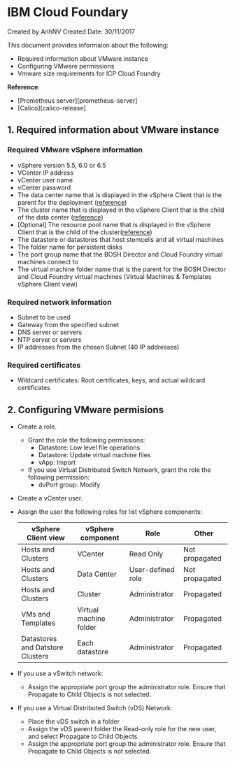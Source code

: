 # IBM Cloud Foundary
Created by AnhNV Created Date: 30/11/2017

This document provides informaion about the following:

- Required information about VMware instance
- Configuring VMware permissions
- Vmware size requirements for ICP Cloud Foundry

**Reference**:
- [Prometheus server][prometheus-server]
- [Calico][calico-release]

## 1. Required information about VMware instance
### Required VMware vSphere information
* vSphere version 5.5, 6.0 or 6.5
* VCenter IP address
* vCenter user name
* vCenter password
* The data center name that is displayed in the vSphere Client that is the parent for the deployment ([reference][create-datacenter-vmware])
* The cluster name that is displayed in the vSphere Client that is the child of the data center ([reference][create-cluster-vmware])
* [Optional] The resource pool name that is displayed in the vSphere Client that is the child of the cluster([reference][create-resource-pool-vmware])
* The datastore or datastores that host stemcells and all virtual machines
* The folder name for persistent disks
* The port group name that the BOSH Director and Cloud Foundry virtual machines connect to
* The virtual machine folder name that is the parent for the BOSH Director and Cloud Foundry virtual machines (Virtual Machines & Templates vSphere Client view)
### Required network information
* Subnet to be used
* Gateway from the specified subnet
* DNS server or servers
* NTP server or servers
* IP addresses from the chosen Subnet (40 IP addresses)
### Required certificates
* Wildcard certificates: Root certificates, keys, and actual wildcard certificates

## 2. Configuring VMware permisions
* Create a role.
    * Grant the role the following permissions:
        * Datastore: Low level file operations
        * Datastore: Update virtual machine files
        * vApp: Import
    * If you use Virtual Distributed Switch Network, grant the role the following permission:
        * dvPort group: Modify
* Create a vCenter user.
* Assign the user the following roles for list vSphere components:

    vSphere Client view | vSphere component | Role | Other
    ------------ | ------------- | -------------- | ------------
    Hosts and Clusters | VCenter | Read Only | Not propagated
    Hosts and Clusters |	Data Center | 	User-defined role |	Not propagated
    Hosts and Clusters |	Cluster |	Administrator | 	Propagated
    VMs and Templates |	Virtual machine folder |	Administrator |	Propagated
    Datastores and Datstore Clusters |	Each datastore |	Administrator |	Propagated
    
* If you use a vSwitch network:
    * Assign the appropriate port group the administrator role. Ensure that Propagate to Child Objects is not selected.
* If you use a Virtual Distributed Switch (vDS) Network:
    * Place the vDS switch in a folder
    * Assign the vDS parent folder the Read-only role for the new user, and select Propagate to Child Objects.
    * Assign the appropriate port group the administrator role. Ensure that Propagate to Child Objects is not selected.

[create-datacenter-vmware]:<http://pubs.vmware.com/vsphere-50/index.jsp?topic=%2Fcom.vmware.vsa.doc_10%2FGUID-862E4741-F46F-4BD8-BDEC-BFD374022FB3.html>
[create-cluster-vmware]:<https://pubs.vmware.com/vsphere-51/index.jsp?topic=%2Fcom.vmware.vsphere.vcenterhost.doc%2FGUID-3116DAE5-0C30-4AFD-B129-8DAB54AF7384.html>
[create-resource-pool-vmware]:<https://pubs.vmware.com/vsphere-51/index.jsp?topic=%2Fcom.vmware.vsphere.vcenterhost.doc%2FGUID-187E439F-6D6F-4568-8B90-15D124F80645.html>